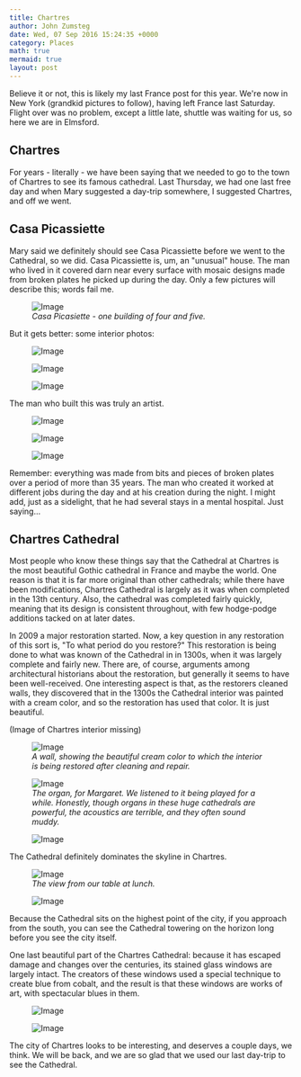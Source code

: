 ```yaml
---
title: Chartres
author: John Zumsteg
date: Wed, 07 Sep 2016 15:24:35 +0000
category: Places
math: true
mermaid: true
layout: post
---
```

Believe it or not, this is likely my last France post for this year. We're now in New York (grandkid pictures to follow), having left France last Saturday. Flight over was no problem, except a little late, shuttle was waiting for us, so here we are in Elmsford.
<h2>Chartres</h2>
For years - literally - we have been saying that we needed to go to the town of Chartres to see its famous cathedral. Last Thursday, we had one last free day and when Mary suggested a day-trip somewhere, I suggested Chartres, and off we went.
<h2>Casa Picassiette</h2>
Mary said we definitely should see Casa Picassiette before we went to the Cathedral, so we did. Casa Picassiette is, um, an "unusual" house. The man who lived in it covered darn near every surface with mosaic designs made from broken plates he picked up during the day. Only a few pictures will describe this; words fail me.

<figure class = "landscape">
	<img src="{{"/assets/images/2016/09/DSC05300.jpg" | prepend: site.baseurl | prepend: site.url }}" alt="Image" />
	<figcaption><em>Casa Picasiette - one building of four and five.</em></figcaption>
</figure>



But it gets better: some interior photos:

<figure class = "landscape">
	<img src="{{"/assets/images/2016/09/DSC05304.jpg" | prepend: site.baseurl | prepend: site.url }}" alt="Image" />
	<figcaption></figcaption>
</figure>

 <figure class = "portrait">
	<img src="{{"/assets/images/2016/09/DSC05326.jpg" | prepend: site.baseurl | prepend: site.url }}" alt="Image" />
	<figcaption></figcaption>
</figure>

 <figure class = "landscape">
	<img src="{{"/assets/images/2016/09/DSC05310.jpg" | prepend: site.baseurl | prepend: site.url }}" alt="Image" />
	<figcaption></figcaption>
</figure>



The man who built this was truly an artist.

<figure class = "portrait">
	<img src="{{"/assets/images/2016/09/DSC05317.jpg" | prepend: site.baseurl | prepend: site.url }}" alt="Image" />
	<figcaption></figcaption>
</figure>

 <figure class = "landscape">
	<img src="{{"/assets/images/2016/09/DSC05316.jpg" | prepend: site.baseurl | prepend: site.url }}" alt="Image" />
	<figcaption></figcaption>
</figure>

 <figure class = "landscape">
	<img src="{{"/assets/images/2016/09/DSC05315.jpg" | prepend: site.baseurl | prepend: site.url }}" alt="Image" />
	<figcaption></figcaption>
</figure>



Remember: everything was made from bits and pieces of broken plates over a period of more than 35 years. The man who created it worked at different jobs during the day and at his creation during the night. I might add, just as a sidelight, that he had several stays in a mental hospital. Just saying...
<h2>Chartres Cathedral</h2>
Most people who know these things say that the Cathedral at Chartres is the most beautiful Gothic cathedral in France and maybe the world. One reason is that it is far more original than other cathedrals; while there have been modifications, Chartres Cathedral is largely as it was when completed in the 13th century. Also, the cathedral was completed fairly quickly, meaning that its design is consistent throughout, with few hodge-podge additions tacked on at later dates.

In 2009 a major restoration started. Now, a key question in any restoration of this sort is, "To what period do you restore?" This restoration is being done to what was known of the Cathedral in in 1300s, when it was largely complete and fairly new. There are, of course, arguments among architectural historians about the restoration, but generally it seems to have been well-received. One interesting aspect is that, as the restorers cleaned walls, they discovered that in the 1300s the Cathedral interior was painted with a cream color, and so the restoration has used that color. It is just beautiful.

(Image of Chartres interior missing)



<figure class = "portrait">
	<img src="{{"/assets/images/2016/09/DSC05373.jpg" | prepend: site.baseurl | prepend: site.url }}" alt="Image" />
	<figcaption><em>A wall, showing the beautiful cream color to which the interior is being restored after cleaning and repair.</em></figcaption>
</figure>



<figure class = "portrait">
	<img src="{{"/assets/images/2016/09/DSC05370.jpg" | prepend: site.baseurl | prepend: site.url }}" alt="Image" />
	<figcaption><em>The organ, for Margaret. We listened to it being played for a while. Honestly, though organs in these huge cathedrals are powerful, the acoustics are terrible, and they often sound muddy.</em></figcaption>
</figure>



<figure class = "portrait">
	<img src="{{"/assets/images/2016/09/DSC05340.jpg" | prepend: site.baseurl | prepend: site.url }}" alt="Image" />
	<figcaption></figcaption>
</figure>



The Cathedral definitely dominates the skyline in Chartres.

<figure class = "landscape">
	<img src="{{"/assets/images/2016/09/DSC05337.jpg" | prepend: site.baseurl | prepend: site.url }}" alt="Image" />
	<figcaption><em>The view from our table at lunch.</em></figcaption>
</figure>



<figure class = "landscape">
	<img src="{{"/assets/images/2016/09/DSC05378.jpg" | prepend: site.baseurl | prepend: site.url }}" alt="Image" />
	<figcaption></figcaption>
</figure>



Because the Cathedral sits on the highest point of the city, if you approach from the south, you can see the Cathedral towering on the horizon long before you see the city itself.

One last beautiful part of the Chartres Cathedral: because it has escaped damage and changes over the centuries, its stained glass windows are largely intact. The creators of these windows used a special technique to create blue from cobalt, and the result is that these windows are works of art, with spectacular blues in them.

<figure class = "landscape">
	<img src="{{"/assets/images/2016/09/DSC05339.jpg" | prepend: site.baseurl | prepend: site.url }}" alt="Image" />
	<figcaption></figcaption>
</figure>

<figure class = "portrait">
	<img src="{{"/assets/images/2016/09/DSC05362.jpg" | prepend: site.baseurl | prepend: site.url }}" alt="Image" />
	<figcaption></figcaption>
</figure>



The city of Chartres looks to be interesting, and deserves a couple days, we think. We will be back, and we are so glad that we used our last day-trip to see the Cathedral.
